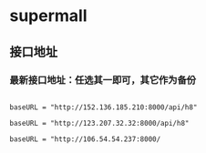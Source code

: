 # supermall

## 接口地址

### 最新接口地址：任选其一即可，其它作为备份
```

baseURL = "http://152.136.185.210:8000/api/h8" 

baseURL = "http://123.207.32.32:8000/api/h8" 

baseURL = "http://106.54.54.237:8000/



